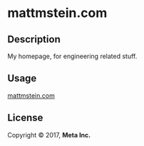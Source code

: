 # mattmstein.com
## Description

My homepage, for engineering related stuff.

## Usage

[mattmstein.com](http://www.mattmstein.com)

## License

Copyright © 2017, **Meta Inc.**
